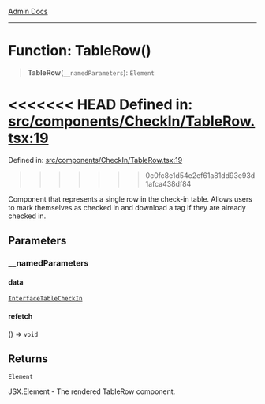 [Admin Docs](/)

***

# Function: TableRow()

> **TableRow**(`__namedParameters`): `Element`

<<<<<<< HEAD
Defined in: [src/components/CheckIn/TableRow.tsx:19](https://github.com/abhassen44/talawa-admin/blob/285f7384c3d26b5028a286d84f89b85120d130a2/src/components/CheckIn/TableRow.tsx#L19)
=======
Defined in: [src/components/CheckIn/TableRow.tsx:19](https://github.com/PalisadoesFoundation/talawa-admin/blob/main/src/components/CheckIn/TableRow.tsx#L19)
>>>>>>> 0c0fc8e1d54e2ef61a81dd93e93d1afca438df84

Component that represents a single row in the check-in table.
Allows users to mark themselves as checked in and download a tag if they are already checked in.

## Parameters

### \_\_namedParameters

#### data

[`InterfaceTableCheckIn`](../../types/interfaces/InterfaceTableCheckIn.md)

#### refetch

() => `void`

## Returns

`Element`

JSX.Element - The rendered TableRow component.
